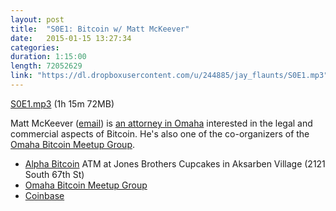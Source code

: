 ```yaml
---
layout: post
title:  "S0E1: Bitcoin w/ Matt McKeever"
date:   2015-01-15 13:27:34
categories: 
duration: 1:15:00 
length: 72052629
link: "https://dl.dropboxusercontent.com/u/244885/jay_flaunts/S0E1.mp3"
---
```


<a href="{{site.dropbox_url}}/S0E1.mp3" target="_blank">S0E1.mp3</a> (1h 15m 72MB) 

Matt McKeever ([email](mailto:msmckeever@greatadvocates.com)) is 
[an attorney in Omaha](http://www.greatadvocates.com)
interested in the legal and commercial aspects 
of Bitcoin. He's also one of the co-organizers of the 
[Omaha Bitcoin Meetup Group](http://www.meetup.com/Omaha-Bitcoin-Meetup-Group/).

* [Alpha Bitcoin](http://alphabtc.com/) ATM at Jones Brothers Cupcakes 
in Aksarben Village (2121 South 67th St)
* [Omaha Bitcoin Meetup Group](http://www.meetup.com/Omaha-Bitcoin-Meetup-Group/)
* [Coinbase](http://www.coinbase.com)


